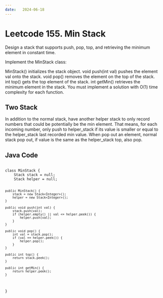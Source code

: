 ```yaml
---
date:   2024-06-18
---
```


# Leetcode 155. Min Stack

Design a stack that supports push, pop, top, and retrieving the minimum element in constant time.

Implement the MinStack class:

MinStack() initializes the stack object.
void push(int val) pushes the element val onto the stack.
void pop() removes the element on the top of the stack.
int top() gets the top element of the stack.
int getMin() retrieves the minimum element in the stack.
You must implement a solution with O(1) time complexity for each function.

<h2>Two Stack</h2>
In addition to the normal stack, have another helper stack to only record numbers that could be potentially be the min element. That means, for each incoming number, only push to helper_stack if its value is smaller or equal to the helper_stack last recorded min value. When pop out an element, normal stack pop out, if value is the same as the helper_stack top, also pop.

<h2> Java Code </h2>
<pre>
<code>
class MinStack {
    Stack<Integer> stack = null;
    Stack<Integer> helper = null;

    public MinStack() {
        stack = new Stack<Integer>();
        helper = new Stack<Integer>();    
    }
    
    public void push(int val) {
        stack.push(val);
        if (helper.empty() || val <= helper.peek()) {
            helper.push(val);
        }
    }
    
    public void pop() {
        int val = stack.pop();
        if (val == helper.peek()) {
            helper.pop();
        }
    }
    
    public int top() {
        return stack.peek();
    }
    
    public int getMin() {
        return helper.peek();
    }
}
</code>
</pre>

